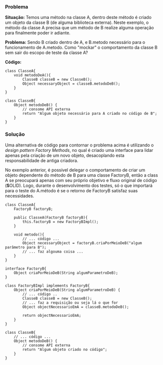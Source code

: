### Problema

**Situação:** Temos uma método na classe A, dentro deste método é criado um objeto da classe B (de alguma biblioteca externa). Neste exemplo, o método da classe A precisa que um método de B realize alguma operação para finalmente poder ir adiante.

**Problema:** Sendo B criado dentro de A, e B.metodo necessário para o funcionamento de A.metodo. Como "mockar" o comportamento da classe B sem sair do escopo de teste da classe A?

**Código:**

	class ClasseA{
		void metodoDeA(){  
			ClasseB classeB = new ClasseB();  
			Object necessaryObject = classeB.metodoDeB();  
		}  
	}  
  
	class ClasseB{  
		Object metodoDeB() {  
			// consome API externa  
			return "Algum objeto necessário para A criado no código de B"; 
		}    
	}

### Solução

Uma alternativa de código para contornar o problema acima é utilizando o *design pattern Factory Methods*, no qual é criado uma interface para lidar apenas pela criação de um novo objeto, desacoplando esta responsabilidade de antiga criadora.

No exemplo anterior, é possível delegar o comportamento de criar um objeto dependente do método de B para uma classe FactoryB, então a class A se preocupará apenas com seu próprio objetivo e fluxo original de código (**S**OLID). Logo, durante o desenvolvimento dos testes, só o que importará para o teste do A.método é se o retorno de FactoryB satisfaz suas necessidades.

	class ClasseA{  
		FactoryB factoryB;  
		
		public ClasseA(FactoryB factoryB){  
			this.factoryB = new FactoryBImpl();  
		}  
	
		void metodo(){  
			// ... código ...  
			Object necessaryObject = factoryB.criaPorMeioDeB("algum parâmetro para B");  
			// ... faz algouma coisa ...  
		}  
	}
	
	interface FactoryB{
		Object criaPorMeioDeB(String algumParametroDeB);
	}

	class FactoryBImpl implements FactoryB{  
		Object criaPorMeioDeB(String algumParametroDeB) {  
			// ... código ..  
			ClasseB classeB = new ClasseB();  
			// ... faz a requisição ou seja lá o que for
			Object objectNecessarioEmA = classeB.metodoDeB();
			
			return objectNecessarioEmA;  
		}  
	}  

	class ClasseB{  
		// ... código ...  
		Object metodoDeB() {  
			// consome API externa  
			return "Algum objeto criado no código";  
		}  
	}